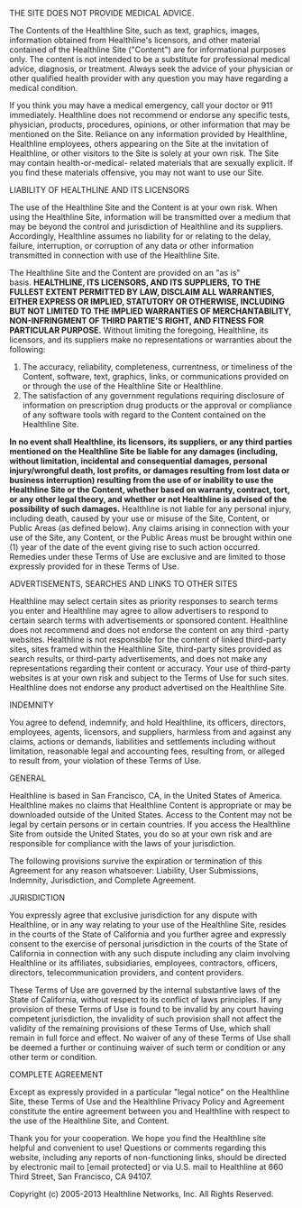 THE SITE DOES NOT PROVIDE MEDICAL ADVICE.

The Contents of the Healthline Site, such as text, graphics, images, information obtained from Healthline's licensors, and other material contained of the Healthline Site ("Content") are for informational purposes only. The content is not intended to be a substitute for professional medical advice, diagnosis, or treatment. Always seek the advice of your physician or other qualified health provider with any question you may have regarding a medical condition.

If you think you may have a medical emergency, call your doctor or 911 immediately. Healthline does not recommend or endorse any specific tests, physician, products, procedures, opinions, or other information that may be mentioned on the Site. Reliance on any information provided by Healthline, Healthline employees, others appearing on the Site at the invitation of Healthline, or other visitors to the Site is solely at your own risk. The Site may contain health-or-medical- related materials that are sexually explicit. If you find these materials offensive, you may not want to use our Site.

LIABILITY OF HEALTHLINE AND ITS LICENSORS

The use of the Healthline Site and the Content is at your own risk. When using the Healthline Site, information will be transmitted over a medium that may be beyond the control and jurisdiction of Healthline and its suppliers. Accordingly, Healthline assumes no liability for or relating to the delay, failure, interruption, or corruption of any data or other information transmitted in connection with use of the Healthline Site.

The Healthline Site and the Content are provided on an "as is" basis. **HEALTHLINE, ITS LICENSORS, AND ITS SUPPLIERS, TO THE FULLEST EXTENT PERMITTED BY LAW, DISCLAIM ALL WARRANTIES, EITHER EXPRESS OR IMPLIED, STATUTORY OR OTHERWISE, INCLUDING BUT NOT LIMITED TO THE IMPLIED WARRANTIES OF MERCHANTABILITY, NON-INFRINGMENT OF THIRD PARTIE'S RIGHT, AND FITNESS FOR PARTICULAR PURPOSE.** Without limiting the foregoing, Healthline, its licensors, and its suppliers make no representations or warranties about the following:

1.  The accuracy, reliability, completeness, currentness, or timeliness of the Content, software, text, graphics, links, or communications provided on or through the use of the Healthline Site or Healthline.
2.  The satisfaction of any government regulations requiring disclosure of information on prescription drug products or the approval or compliance of any software tools with regard to the Content contained on the Healthline Site.

**In no event shall Healthline, its licensors, its suppliers, or any third parties mentioned on the Healthline Site be liable for any damages (including, without limitation, incidental and consequential damages, personal injury/wrongful death, lost profits, or damages resulting from lost data or business interruption) resulting from the use of or inability to use the Healthline Site or the Content, whether based on warranty, contract, tort, or any other legal theory, and whether or not Healthline is advised of the possibility of such damages.** Healthline is not liable for any personal injury, including death, caused by your use or misuse of the Site, Content, or Public Areas (as defined below). Any claims arising in connection with your use of the Site, any Content, or the Public Areas must be brought within one (1) year of the date of the event giving rise to such action occurred. Remedies under these Terms of Use are exclusive and are limited to those expressly provided for in these Terms of Use.

ADVERTISEMENTS, SEARCHES AND LINKS TO OTHER SITES

Healthline may select certain sites as priority responses to search terms you enter and Healthline may agree to allow advertisers to respond to certain search terms with advertisements or sponsored content. Healthline does not recommend and does not endorse the content on any third -party websites. Healthline is not responsible for the content of linked third-party sites, sites framed within the Healthline Site, third-party sites provided as search results, or third-party advertisements, and does not make any representations regarding their content or accuracy. Your use of third-party websites is at your own risk and subject to the Terms of Use for such sites. Healthline does not endorse any product advertised on the Healthline Site.

INDEMNITY

You agree to defend, indemnify, and hold Healthline, its officers, directors, employees, agents, licensors, and suppliers, harmless from and against any claims, actions or demands, liabilities and settlements including without limitation, reasonable legal and accounting fees, resulting from, or alleged to result from, your violation of these Terms of Use.

GENERAL

Healthline is based in San Francisco, CA, in the United States of America. Healthline makes no claims that Healthline Content is appropriate or may be downloaded outside of the United States. Access to the Content may not be legal by certain persons or in certain countries. If you access the Healthline Site from outside the United States, you do so at your own risk and are responsible for compliance with the laws of your jurisdiction.

The following provisions survive the expiration or termination of this Agreement for any reason whatsoever: Liability, User Submissions, Indemnity, Jurisdiction, and Complete Agreement.

JURISDICTION

You expressly agree that exclusive jurisdiction for any dispute with Healthline, or in any way relating to your use of the Healthline Site, resides in the courts of the State of California and you further agree and expressly consent to the exercise of personal jurisdiction in the courts of the State of California in connection with any such dispute including any claim involving Healthline or its affiliates, subsidiaries, employees, contractors, officers, directors, telecommunication providers, and content providers.

These Terms of Use are governed by the internal substantive laws of the State of California, without respect to its conflict of laws principles. If any provision of these Terms of Use is found to be invalid by any court having competent jurisdiction, the invalidity of such provision shall not affect the validity of the remaining provisions of these Terms of Use, which shall remain in full force and effect. No waiver of any of these Terms of Use shall be deemed a further or continuing waiver of such term or condition or any other term or condition.

COMPLETE AGREEMENT

Except as expressly provided in a particular "legal notice" on the Healthline Site, these Terms of Use and the Healthline Privacy Policy and Agreement constitute the entire agreement between you and Healthline with respect to the use of the Healthline Site, and Content.

Thank you for your cooperation. We hope you find the Healthline site helpful and convenient to use! Questions or comments regarding this website, including any reports of non-functioning links, should be directed by electronic mail to \[email protected\] or via U.S. mail to Healthline at 660 Third Street, San Francisco, CA 94107.

Copyright (c) 2005-2013 Healthline Networks, Inc. All Rights Reserved.